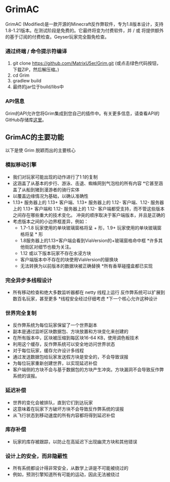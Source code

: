 # GrimAC
  
GrimAC (Modified)是一款开源的Minecraft反作弊软件，专为1.8版本设计，支持1.8-1.21版本。在测试阶段是免费的。它最终将变为付费软件，并 / 或 将提供额外的基于订阅的付费检查。Geyser玩家完全豁免检查。

### 通过终端 / 命令提示符编译 
1. git clone https://github.com/MatrixU5er/Grim.git (或点击绿色代码按钮，下载ZIP，然后解压缩。)
2. cd Grim
3. gradlew build
4. 最终的jar位于build/libs中

### API信息
Grim的API允许您将Grim集成到您自己的插件中。有关更多信息，请查看API的GitHub存储库[这里](https://github.com/GrimAnticheat/GrimAPI)。
 
## GrimAC的主要功能
 
以下是使 Grim 脱颖而出的主要核心
 
### 模拟移动引擎
 
* 我们对玩家可能出现的动作进行了1:1的复制
* 这涵盖了从基本的步行、游泳、击退、蜘蛛网到气泡柱的所有内容
*它甚至涵盖了从船到猪到漫游者的骑行实体
* 以覆盖边缘情况为基础，以确认准确性
* 1.13+ 服务器上的 1.13+ 客户端、1.13+ 服务器上的 1.12- 客户端、1.12- 服务器上的 1.13+ 客户端和 1.12- 服务器上的 1.12- 客户端都受支持，而不管这些版本之间存在哪些重大的技术变化。
冲突的顺序取决于客户端版本，并且是正确的
* 考虑版本之间的小边界框差异，例如：
    * 1.7-1.8 玩家使用的单块玻璃窗格将呈 + 形，1.9+ 玩家使用的单块玻璃窗格将呈 * 形
    * 1.8服务器上的1.13+客户端会看到ViaVersion的+玻璃窗格命中框
    *许多其他街区对细节也极为关注。
    * 1.12 或以下版本玩家不存在水浸方块
    * 客户端版本中不存在的块使用ViaVersion的替换块
    * 无法转换为以前版本的数据块被正确替换
    *所有香草碰撞盒都已实现
 
### 完全异步多线程设计
 
* 所有移动检查和绝大多数监听器都在 netty 线程上运行
反作弊系统可以扩展到数百名玩家，甚至更多
*线程安全经过仔细考虑
*下一个核心允许这种设计
 ### 世界完全复制

* 反作弊系统为每位玩家保留了一个世界副本
* 副本是通过监听区块数据包、方块放置和方块变化来创建的
* 在所有版本中，区块被压缩到每区块16-64 KB，使用调色板技术
* 利用这个缓存，反作弊系统可以安全地访问世界状态
* 对于每位玩家，缓存允许设计多线程
* 通过发送数据包给玩家发送假方块是安全的，不会导致误报
* 为每位玩家重新创建世界，以实现延迟补偿
* 客户端侧的方块不会与基于数据包的方块产生冲突。方块漏洞不会导致反作弊系统的误报。

### 延迟补偿

* 世界的变化会被排队，直到它们到达玩家
* 这意味着在玩家下方破坏方块不会导致反作弊系统的误报
* 从飞行状态到移动速度的所有内容都将得到延迟补偿

### 库存补偿

* 玩家的库存被跟踪，以防止在高延迟下出现幽灵方块和其他错误

### 设计上的安全，而非隐蔽性

* 所有系统都设计得非常安全，从数学上讲是不可能被绕过的
* 例如，预测引擎知道所有可能的运动，因此无法被绕过
